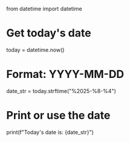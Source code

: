 from datetime import datetime

# Get today's date
today = datetime.now()

# Format: YYYY-MM-DD
date_str = today.strftime("%2025-%8-%4")

# Print or use the date
print(f"Today's date is: {date_str}")
